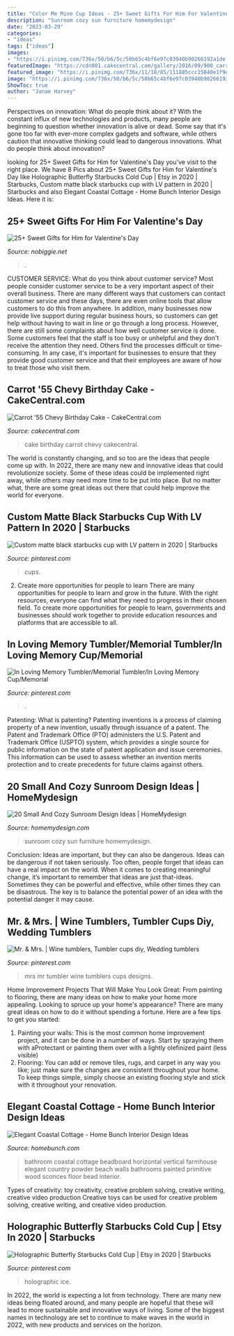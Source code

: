 ```yaml
---
title: "Color Me Mine Cup Ideas - 25+ Sweet Gifts For Him For Valentine&#039;s Day"
description: "Sunroom cozy sun furniture homemydesign"
date: "2023-03-29"
categories:
- "ideas"
tags: ["ideas"]
images:
- "https://i.pinimg.com/736x/50/b6/5c/50b65c4bf6e97c03940b90266192a1de.jpg"
featuredImage: "https://cdn001.cakecentral.com/gallery/2016/09/900_carrot-55-chevy-birthday-cake-694333XpACA.jpg"
featured_image: "https://i.pinimg.com/736x/11/18/85/111885ccc15040e1f9e4c3889377b986.jpg"
image: "https://i.pinimg.com/736x/50/b6/5c/50b65c4bf6e97c03940b90266192a1de.jpg"
ShowToc: true
author: "Janae Harvey"
---
```



Perspectives on innovation: What do people think about it?
With the constant influx of new technologies and products, many people are beginning to question whether innovation is alive or dead. Some say that it's gone too far with ever-more complex gadgets and software, while others caution that innovative thinking could lead to dangerous innovations. What do people think about innovation?

	

		
looking for 25+ Sweet Gifts for Him for Valentine&#039;s Day you've visit to the right place. We have 8 Pics about 25+ Sweet Gifts for Him for Valentine&#039;s Day like Holographic Butterfly Starbucks Cold Cup | Etsy in 2020 | Starbucks, Custom matte black starbucks cup with LV pattern in 2020 | Starbucks and also Elegant Coastal Cottage - Home Bunch Interior Design Ideas. Here it is:
		
    
## 25+ Sweet Gifts For Him For Valentine&#039;s Day

<img loading=lazy src="https://www.nobiggie.net/wp-content/uploads/2015/01/You-float-my-boat-25-Sweet-Gifts-for-Him-for-Valentines-Day-NoBiggie.net_.jpg" onerror="this.onerror=null;this.src='https://tse2.mm.bing.net/th?id=OIP.PjdfQsIQlZfh_naHNd4qAAHaKi&amp;pid=15.1';" alt="25+ Sweet Gifts for Him for Valentine&#039;s Day">

_Source: nobiggie.net_

>. 

	

CUSTOMER SERVICE: What do you think about customer service?
Most people consider customer service to be a very important aspect of their overall business. There are many different ways that customers can contact customer service and these days, there are even online tools that allow customers to do this from anywhere. In addition, many businesses now provide live support during regular business hours, so customers can get help without having to wait in line or go through a long process.
However, there are still some complaints about how well customer service is done. Some customers feel that the staff is too busy or unhelpful and they don't receive the attention they need. Others find the processes difficult or time-consuming. In any case, it's important for businesses to ensure that they provide good customer service and that their employees are aware of how to treat those who visit them.

    
## Carrot &#039;55 Chevy Birthday Cake - CakeCentral.com

<img loading=lazy src="https://cdn001.cakecentral.com/gallery/2016/09/900_carrot-55-chevy-birthday-cake-694333XpACA.jpg" onerror="this.onerror=null;this.src='https://tse3.mm.bing.net/th?id=OIP.-Owa9SKFz7vC_z-U0sbDpAHaJ4&amp;pid=15.1';" alt="Carrot &#039;55 Chevy Birthday Cake - CakeCentral.com">

_Source: cakecentral.com_

>cake birthday carrot chevy cakecentral. 

	

The world is constantly changing, and so too are the ideas that people come up with. In 2022, there are many new and innovative ideas that could revolutionize society. Some of these ideas could be implemented right away, while others may need more time to be put into place. But no matter what, there are some great ideas out there that could help improve the world for everyone.

    
## Custom Matte Black Starbucks Cup With LV Pattern In 2020 | Starbucks

<img loading=lazy src="https://i.pinimg.com/736x/88/4f/d5/884fd50237912f63b4d2ba320fdc39db.jpg" onerror="this.onerror=null;this.src='https://tse1.mm.bing.net/th?id=OIP.VdMhyneA8AHTmgTT5cZPJQHaJ3&amp;pid=15.1';" alt="Custom matte black starbucks cup with LV pattern in 2020 | Starbucks">

_Source: pinterest.com_

>cups. 

	

2) Create more opportunities for people to learn
There are many opportunities for people to learn and grow in the future. With the right resources, everyone can find what they need to progress in their chosen field. To create more opportunities for people to learn, governments and businesses should work together to provide education resources and platforms that are accessible to all.

    
## In Loving Memory Tumbler/Memorial Tumbler/In Loving Memory Cup/Memorial

<img loading=lazy src="https://i.pinimg.com/736x/11/18/85/111885ccc15040e1f9e4c3889377b986.jpg" onerror="this.onerror=null;this.src='https://tse4.mm.bing.net/th?id=OIP.5KpztXVkyY3drWgEsdSNtAHaHa&amp;pid=15.1';" alt="In Loving Memory Tumbler/Memorial Tumbler/In Loving Memory Cup/Memorial">

_Source: pinterest.com_

>. 

	

Patenting: What is patenting?
Patenting inventions is a process of claiming property of a new invention, usually through issuance of a patent. The Patent and Trademark Office (PTO) administers the U.S. Patent and Trademark Office (USPTO) system, which provides a single source for public information on the state of patent application and issue ceremonies. This information can be used to assess whether an invention merits protection and to create precedents for future claims against others.

    
## 20 Small And Cozy Sunroom Design Ideas | HomeMydesign

<img loading=lazy src="http://homemydesign.com/wp-content/uploads/2015/03/small-sunroom-furniture.jpg" onerror="this.onerror=null;this.src='https://tse3.mm.bing.net/th?id=OIP.UaaOor9uKgS5XQMiVB4RXgHaJ4&amp;pid=15.1';" alt="20 Small And Cozy Sunroom Design Ideas | HomeMydesign">

_Source: homemydesign.com_

>sunroom cozy sun furniture homemydesign. 

	

Conclusion: Ideas are important, but they can also be dangerous.
Ideas can be dangerous if not taken seriously. Too often, people forget that ideas can have a real impact on the world. When it comes to creating meaningful change, it’s important to remember that ideas are just that-ideas. Sometimes they can be powerful and effective, while other times they can be disastrous. The key is to balance the potential power of an idea with the potential danger it may cause.

    
## Mr. &amp; Mrs. | Wine Tumblers, Tumbler Cups Diy, Wedding Tumblers

<img loading=lazy src="https://i.pinimg.com/736x/07/c2/cc/07c2cc737db67a1d9cd80db7e35cd446.jpg" onerror="this.onerror=null;this.src='https://tse1.mm.bing.net/th?id=OIP.-ATXI4sOS_CkTWOIKf15DgHaJ3&amp;pid=15.1';" alt="Mr. &amp; Mrs. | Wine tumblers, Tumbler cups diy, Wedding tumblers">

_Source: pinterest.com_

>mrs mr tumbler wine tumblers cups designs. 

	

Home Improvement Projects That Will Make You Look Great: From painting to flooring, there are many ideas on how to make your home more appealing.
Looking to spruce up your home's appearance? There are many great ideas on how to do it without spending a fortune. Here are a few tips to get you started:
1. Painting your walls: This is the most common home improvement project, and it can be done in a number of ways. Start by spraying them with aProtectant or painting them over with a lightly olefinized paint (less visible) 
2. Flooring: You can add or remove tiles, rugs, and carpet in any way you like; just make sure the changes are consistent throughout your home. To keep things simple, simply choose an existing flooring style and stick with it throughout your renovation.

    
## Elegant Coastal Cottage - Home Bunch Interior Design Ideas

<img loading=lazy src="http://www.homebunch.com/wp-content/uploads/11126.jpg" onerror="this.onerror=null;this.src='https://tse4.mm.bing.net/th?id=OIP.EJJi8-UocSY1qA6iWAzX7gHaK3&amp;pid=15.1';" alt="Elegant Coastal Cottage - Home Bunch Interior Design Ideas">

_Source: homebunch.com_

>bathroom coastal cottage beadboard horizontal vertical farmhouse elegant country powder beach walls bathrooms painted primitive wood sconces floor bead interior. 

	

Types of creativity: toy creativity, creative problem solving, creative writing, creative video production
Creative toys can be used for creative problem solving, creative writing, and creative video production.

    
## Holographic Butterfly Starbucks Cold Cup | Etsy In 2020 | Starbucks

<img loading=lazy src="https://i.pinimg.com/736x/50/b6/5c/50b65c4bf6e97c03940b90266192a1de.jpg" onerror="this.onerror=null;this.src='https://tse1.mm.bing.net/th?id=OIP.zQ8pHvHVKwOremMlJz3KqQHaNC&amp;pid=15.1';" alt="Holographic Butterfly Starbucks Cold Cup | Etsy in 2020 | Starbucks">

_Source: pinterest.com_

>holographic ice. 

	

In 2022, the world is expecting a lot from technology. There are many new ideas being floated around, and many people are hopeful that these will lead to more sustainable and innovative ways of living. Some of the biggest names in technology are set to continue to make waves in the world in 2022, with new products and services on the horizon.

